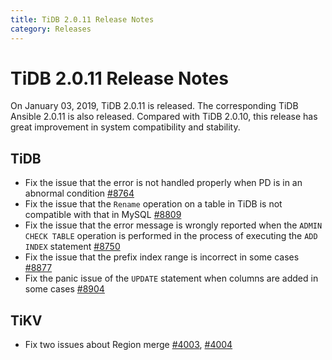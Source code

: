 ```yaml
---
title: TiDB 2.0.11 Release Notes
category: Releases
---
```


# TiDB 2.0.11 Release Notes

On January 03, 2019, TiDB 2.0.11 is released. The corresponding TiDB Ansible 2.0.11 is also released. Compared with TiDB 2.0.10, this release has great improvement in system compatibility and stability.

## TiDB

- Fix the issue that the error is not handled properly when PD is in an abnormal condition [#8764](https://github.com/pingcap/tidb/pull/8764)
- Fix the issue that the `Rename` operation on a table in TiDB is not compatible with that in MySQL [#8809](https://github.com/pingcap/tidb/pull/8809)
- Fix the issue that the error message is wrongly reported when the `ADMIN CHECK TABLE` operation is performed in the process of executing the `ADD INDEX` statement [#8750](https://github.com/pingcap/tidb/pull/8750)
- Fix the issue that the prefix index range is incorrect in some cases [#8877](https://github.com/pingcap/tidb/pull/8877)
- Fix the panic issue of the `UPDATE` statement when columns are added in some cases [#8904](https://github.com/pingcap/tidb/pull/8904)

## TiKV

- Fix two issues about Region merge
[#4003](https://github.com/tikv/tikv/pull/4003), [#4004](https://github.com/tikv/tikv/pull/4004)
